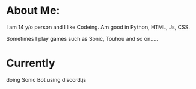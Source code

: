 # About Me:

I am 14 y/o person and I like Codeing. Am good in Python, HTML, Js, CSS. 

Sometimes I play games such as Sonic, Touhou and so on.....

# Currently

doing Sonic Bot using discord.js


